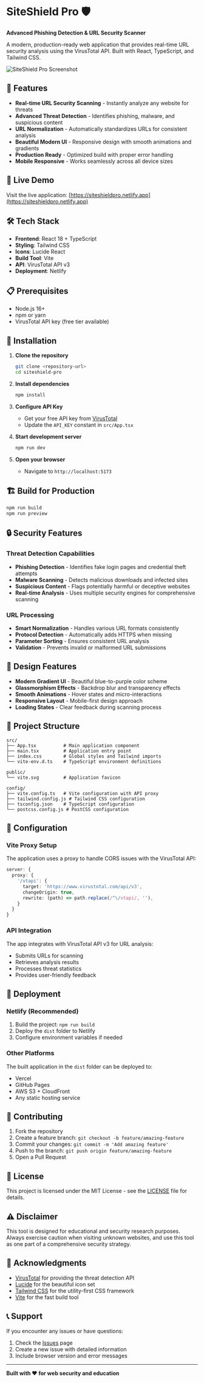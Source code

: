 # SiteShield Pro 🛡️

**Advanced Phishing Detection & URL Security Scanner**

A modern, production-ready web application that provides real-time URL security analysis using the VirusTotal API. Built with React, TypeScript, and Tailwind CSS.

![SiteShield Pro Screenshot](https://siteshieldpro.netlify.app)

## 🌟 Features

- **Real-time URL Security Scanning** - Instantly analyze any website for threats
- **Advanced Threat Detection** - Identifies phishing, malware, and suspicious content
- **URL Normalization** - Automatically standardizes URLs for consistent analysis
- **Beautiful Modern UI** - Responsive design with smooth animations and gradients
- **Production Ready** - Optimized build with proper error handling
- **Mobile Responsive** - Works seamlessly across all device sizes

## 🚀 Live Demo

Visit the live application: [https://siteshieldpro.netlify.app](https://siteshieldpro.netlify.app)

## 🛠️ Tech Stack

- **Frontend**: React 18 + TypeScript
- **Styling**: Tailwind CSS
- **Icons**: Lucide React
- **Build Tool**: Vite
- **API**: VirusTotal API v3
- **Deployment**: Netlify

## 📋 Prerequisites

- Node.js 16+ 
- npm or yarn
- VirusTotal API key (free tier available)

## 🔧 Installation

1. **Clone the repository**
   ```bash
   git clone <repository-url>
   cd siteshield-pro
   ```

2. **Install dependencies**
   ```bash
   npm install
   ```

3. **Configure API Key**
   - Get your free API key from [VirusTotal](https://www.virustotal.com/gui/join-us)
   - Update the `API_KEY` constant in `src/App.tsx`

4. **Start development server**
   ```bash
   npm run dev
   ```

5. **Open your browser**
   - Navigate to `http://localhost:5173`

## 🏗️ Build for Production

```bash
npm run build
npm run preview
```

## 🔒 Security Features

### Threat Detection Capabilities
- **Phishing Detection** - Identifies fake login pages and credential theft attempts
- **Malware Scanning** - Detects malicious downloads and infected sites
- **Suspicious Content** - Flags potentially harmful or deceptive websites
- **Real-time Analysis** - Uses multiple security engines for comprehensive scanning

### URL Processing
- **Smart Normalization** - Handles various URL formats consistently
- **Protocol Detection** - Automatically adds HTTPS when missing
- **Parameter Sorting** - Ensures consistent URL analysis
- **Validation** - Prevents invalid or malformed URL submissions

## 🎨 Design Features

- **Modern Gradient UI** - Beautiful blue-to-purple color scheme
- **Glassmorphism Effects** - Backdrop blur and transparency effects
- **Smooth Animations** - Hover states and micro-interactions
- **Responsive Layout** - Mobile-first design approach
- **Loading States** - Clear feedback during scanning process

## 📁 Project Structure

```
src/
├── App.tsx          # Main application component
├── main.tsx         # Application entry point
├── index.css        # Global styles and Tailwind imports
└── vite-env.d.ts    # TypeScript environment definitions

public/
└── vite.svg         # Application favicon

config/
├── vite.config.ts   # Vite configuration with API proxy
├── tailwind.config.js # Tailwind CSS configuration
├── tsconfig.json    # TypeScript configuration
└── postcss.config.js # PostCSS configuration
```

## 🔧 Configuration

### Vite Proxy Setup
The application uses a proxy to handle CORS issues with the VirusTotal API:

```typescript
server: {
  proxy: {
    '/vtapi': {
      target: 'https://www.virustotal.com/api/v3',
      changeOrigin: true,
      rewrite: (path) => path.replace(/^\/vtapi/, ''),
    }
  }
}
```

### API Integration
The app integrates with VirusTotal API v3 for URL analysis:
- Submits URLs for scanning
- Retrieves analysis results
- Processes threat statistics
- Provides user-friendly feedback

## 🚀 Deployment

### Netlify (Recommended)
1. Build the project: `npm run build`
2. Deploy the `dist` folder to Netlify
3. Configure environment variables if needed

### Other Platforms
The built application in the `dist` folder can be deployed to:
- Vercel
- GitHub Pages
- AWS S3 + CloudFront
- Any static hosting service

## 🤝 Contributing

1. Fork the repository
2. Create a feature branch: `git checkout -b feature/amazing-feature`
3. Commit your changes: `git commit -m 'Add amazing feature'`
4. Push to the branch: `git push origin feature/amazing-feature`
5. Open a Pull Request

## 📝 License

This project is licensed under the MIT License - see the [LICENSE](LICENSE) file for details.

## ⚠️ Disclaimer

This tool is designed for educational and security research purposes. Always exercise caution when visiting unknown websites, and use this tool as one part of a comprehensive security strategy.

## 🙏 Acknowledgments

- [VirusTotal](https://www.virustotal.com) for providing the threat detection API
- [Lucide](https://lucide.dev) for the beautiful icon set
- [Tailwind CSS](https://tailwindcss.com) for the utility-first CSS framework
- [Vite](https://vitejs.dev) for the fast build tool

## 📞 Support

If you encounter any issues or have questions:
1. Check the [Issues](../../issues) page
2. Create a new issue with detailed information
3. Include browser version and error messages

---

**Built with ❤️ for web security and education**

